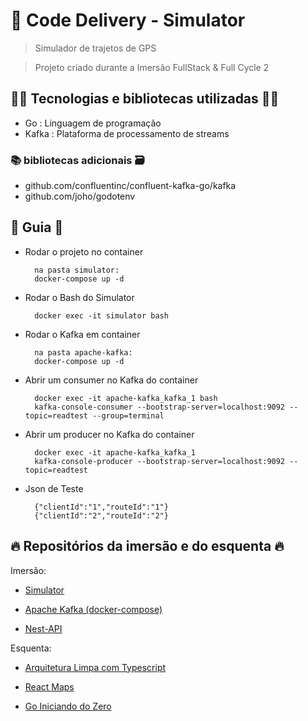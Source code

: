 # 🚀 Code Delivery - Simulator

> Simulador de trajetos de GPS

> Projeto criado durante a Imersão FullStack & Full Cycle 2

## 👨‍💻 Tecnologias e bibliotecas utilizadas 👩‍💻

- Go : Linguagem de programação
- Kafka : Plataforma de processamento de streams

### 📚 bibliotecas adicionais 🗃️

- github.com/confluentinc/confluent-kafka-go/kafka
- github.com/joho/godotenv

## 📖 Guia 📃

- Rodar o projeto no container

        na pasta simulator:
        docker-compose up -d

- Rodar o Bash do Simulator

        docker exec -it simulator bash

- Rodar o Kafka em container

        na pasta apache-kafka:
        docker-compose up -d

- Abrir um consumer no Kafka do container

        docker exec -it apache-kafka_kafka_1 bash
        kafka-console-consumer --bootstrap-server=localhost:9092 --topic=readtest --group=terminal

- Abrir um producer no Kafka do container

        docker exec -it apache-kafka_kafka_1 
        kafka-console-producer --bootstrap-server=localhost:9092 --topic=readtest

- Json de Teste

        {"clientId":"1","routeId":"1"}
        {"clientId":"2","routeId":"2"}

## 🔥 Repositórios da imersão e do esquenta 🔥

Imersão:

- [Simulator](https://github.com/rodolfoHOk/fullcycle.imersaofsfc2/tree/main/simulator)

- [Apache Kafka (docker-compose)](https://github.com/rodolfoHOk/fullcycle.imersaofsfc2/tree/main/apache-kafka)

- [Nest-API](https://github.com/rodolfoHOk/fullcycle.imersaofsfc2/tree/main/nest-api)

Esquenta: 

- [Arquitetura Limpa com Typescript](https://github.com/rodolfoHOk/fullcycle.typescrit-clean-arch)

- [React Maps](https://github.com/rodolfoHOk/fullcycle.react-maps)

- [Go Iniciando do Zero](https://github.com/rodolfoHOk/fullcycle.go-init-from-zero)
